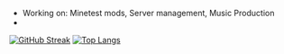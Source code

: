 * Working on: Minetest mods, Server management, Music Production
* 
<a href="https://git.io/streak-stats"><img src="https://github-readme-streak-stats.herokuapp.com?user=Emojigit&theme=dark&date_format=j%20M%5B%20Y%5D" alt="GitHub Streak" style="max-width: 100%;"></a>
<a href="https://github.com/anuraghazra/github-readme-stats"><img src="https://github-readme-stats.vercel.app/api/top-langs/?username=Emojigit&theme=radical&show_icons=true&layout=compact" alt="Top Langs" style="max-width: 100%;"></a>




<!--
**Emojigit/Emojigit** is a ✨ _special_ ✨ repository because its `README.md` (this file) appears on your GitHub profile.

Here are some ideas to get you started:

- 🔭 I’m currently working on ...
- 🌱 I’m currently learning ...
- 👯 I’m looking to collaborate on ...
- 🤔 I’m looking for help with ...
- 💬 Ask me about ...
- 📫 How to reach me: ...
- 😄 Pronouns: ...
- ⚡ Fun fact: ...
-->
